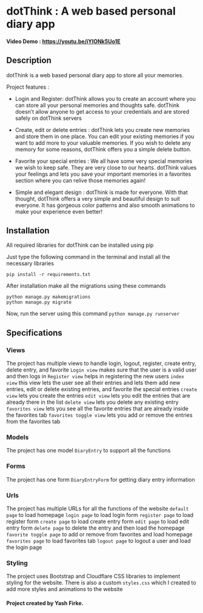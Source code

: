 # __dotThink : A web based personal diary app__
#### Video Demo : https://youtu.be/iYlONk5Uo1E

## __Description__
dotThink is a web based personal diary app to store all your memories.

Project features :
- Login and Register: dotThink allows you to create an account where you can store all your personal memories and thoughts safe. dotThink doesn’t allow anyone to get access to your credentials and are stored safely on dotThink servers

- Create, edit or delete entries : dotThink lets you create new memories and store them in one place. You can edit your existing memories if you want to add more to your valuable memories. If you wish to delete any memory for some reasons, dotThink offers you a simple delete button.

- Favorite your special entries : We all have some very special memories we wish to keep safe. They are very close to our hearts. dotThink values your feelings and lets you save your important memories in a favorites section where you can relive those memories again!

- Simple and elegant design : dotThink is made for everyone. With that thought, dotThink offers a very simple and beautiful design to suit everyone. It has gorgeous color patterns and also smooth animations to make your experience even better!

## **Installation**
All required libraries for dotThink can be installed using pip

Just type the following command in the terminal and install all the necessary libraries

```pip install -r requirements.txt```

After installation make all the migrations using these commands
```
python manage.py makemigrations
python manage.py migrate
```

Now, run the server using this command
```python manage.py runserver```

## __Specifications__

### __Views__
The project has multiple views to handle login, logout, register, create entry, delete entry, and favorite
```Login view``` makes sure that the user is a valid user and then logs in
```Register view``` helps in registering the new users
```index view``` this view lets the user see all their entries and lets them add new entries, edit or delete existing entries, and favorite the special entries
```create view``` lets you create the entries
```edit view``` lets you edit the entries that are already there in the list
```delete view``` lets you delete any existing entry
```favorites view``` lets you see all the favorite entries that are already inside the favorites tab
```favorites toggle view``` lets you add or remove the entries from the favorites tab

### __Models__
The project has one model ```DiaryEntry``` to support all the functions

### __Forms__
The project has one form ```DiaryEntryForm``` for getting diary entry information

### __Urls__
The project has multiple URLs for all the functions of the website
```default page``` to load homepage
```login page``` to load login form
```register page``` to load register form
```create page``` to load create entry form
```edit page``` to load edit entry form
```delete page``` to delete the entry and then load the homepage
```favorite toggle page``` to add or remove from favorites and load homepage
```favorites page``` to load favorites tab
```logout page``` to logout a user and load the login page

### __Styling__
The project uses Bootstrap and Cloudflare CSS libraries to implement styling for the website. 
There is also a custom ```styles.css``` which I created to add more styles and animations to the website

#### Project created by Yash Firke.
